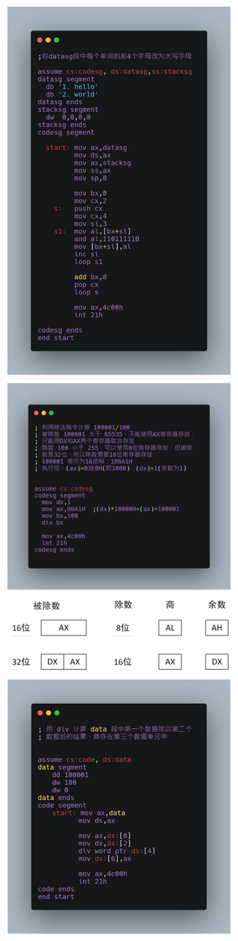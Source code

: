 ![12](../src/Assembly/12.png)

![13](../src/Assembly/13.png)

![div](../src/Assembly/div.png)

![14](../src/Assembly/14.png)
